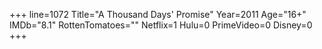 +++
line=1072
Title="A Thousand Days' Promise"
Year=2011
Age="16+"
IMDb="8.1"
RottenTomatoes=""
Netflix=1
Hulu=0
PrimeVideo=0
Disney=0
+++

